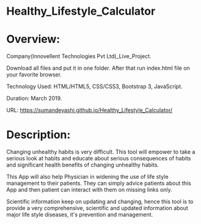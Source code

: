 # Healthy_Lifestyle_Calculator
# Overview:

Company(Innovellent Technologies Pvt Ltd)_Live_Project.

Download all files and put it in one folder. After that run index.html file on your favorite browser.

Technology Used: HTML/HTML5, CSS/CSS3, Bootstrap 3, JavaScript.

Duration: March 2019.

URL: https://sumandeyashi.github.io/Healthy_Lifestyle_Calculator/

# Description:

Changing unhealthy habits is very difficult. This tool will empower to take a serious look at habits and educate about serious consequences of habits and significant health benefits of changing unhealthy habits.

This App will also help Physician in widening the use of life style management to their patients. They can simply advice patients about this App and then patient can interact with them on missing links only.

Scientific information keep on updating and changing, hence this tool is to provide a very comprehensive, scientific and updated information about major life style diseases, it's prevention and management.
